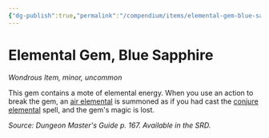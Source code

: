 ```yaml
---
{"dg-publish":true,"permalink":"/compendium/items/elemental-gem-blue-sapphire/","tags":["compendium/src/5e/dmg","item/rarity/uncommon","item/tier/minor","item/wondrous"]}
---
```


# Elemental Gem, Blue Sapphire
*Wondrous Item, minor, uncommon*  


This gem contains a mote of elemental energy. When you use an action to break the gem, an [air elemental](compendium/bestiary/elemental/air-elemental.md) is summoned as if you had cast the [conjure elemental](compendium/spells/conjure-elemental.md) spell, and the gem's magic is lost.

*Source: Dungeon Master's Guide p. 167. Available in the SRD.*